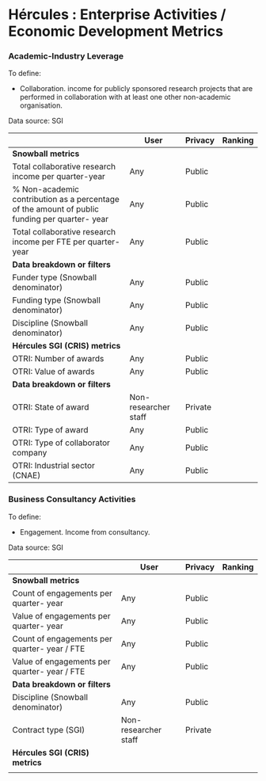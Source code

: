 # Hércules : Enterprise Activities / Economic Development Metrics



### Academic\-Industry Leverage

To define:

* Collaboration. income for publicly sponsored research projects that are performed in collaboration with at least one other non\-academic organisation.

Data source: SGI



|  | User | Privacy | Ranking |
| --- | --- | --- | --- |
| **Snowball metrics** |  |  |  |
| Total collaborative research income per quarter\-year | Any | Public |  |
| % Non\-academic contribution as a percentage of the amount of public funding per quarter\- year | Any | Public |  |
| Total collaborative research income per FTE per quarter\- year | Any | Public |  |
| **Data breakdown or filters** |  |  |  |
| Funder type (Snowball denominator) | Any | Public |  |
| Funding type (Snowball denominator) | Any | Public |  |
| Discipline (Snowball denominator) | Any | Public |  |
| **Hércules SGI (CRIS) metrics** |  |  |  |
| OTRI: Number of awards | Any | Public |  |
| OTRI: Value of awards | Any | Public |  |
| **Data breakdown or filters** |  |  |  |
| OTRI: State of award | Non\-researcher staff | Private |  |
| OTRI: Type of award | Any | Public |  |
| OTRI: Type of collaborator company | Any | Public |  |
| OTRI: Industrial sector (CNAE) | Any | Public |  |

  


### Business Consultancy Activities

To define:

* Engagement. Income from consultancy.

Data source: SGI



|  | User | Privacy | Ranking |
| --- | --- | --- | --- |
| **Snowball metrics** |  |  |  |
| Count of engagements per quarter\- year | Any | Public |  |
| Value of engagements per quarter\- year | Any | Public |  |
| Count of engagements per quarter\- year / FTE | Any | Public |  |
| Value of engagements per quarter\- year / FTE | Any | Public |  |
| **Data breakdown or filters** |  |  |  |
| Discipline (Snowball denominator) | Any | Public |  |
| Contract type (SGI) | Non\-researcher staff | Private |  |
| **Hércules SGI (CRIS) metrics** |  |  |  |
|  |  |  |  |




